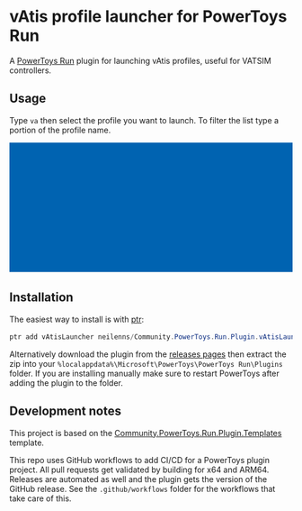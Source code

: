 # vAtis profile launcher for PowerToys Run

A [PowerToys Run](https://learn.microsoft.com/en-us/windows/powertoys/run) plugin for launching vAtis profiles, useful
for VATSIM controllers.

## Usage

Type `va` then select the profile you want to launch. To filter the list type a portion of the profile name.

![Animated GIF showing PowerToys Run launched, with "va" typed in, then a list of installed vAtis profiles showing.](Docs/launcher.gif)

## Installation

The easiest way to install is with [ptr](https://github.com/8LWXpg/ptr):

```powershell
ptr add vAtisLauncher neilenns/Community.PowerToys.Run.Plugin.vAtisLauncher
```

Alternatively download the plugin from the [releases pages](https://github.com/neilenns/Community.PowerToys.Run.Plugin.vAtisLauncher/releases/latest) then extract the zip into your `%localappdata%\Microsoft\PowerToys\PowerToys Run\Plugins` folder. If you are installing manually make sure to restart PowerToys after adding the plugin to the folder.

## Development notes

This project is based on the [Community.PowerToys.Run.Plugin.Templates](https://github.com/hlaueriksson/Community.PowerToys.Run.Plugin.Templates)
template.

This repo uses GitHub workflows to add CI/CD for a PowerToys plugin project. All pull requests get validated
by building for x64 and ARM64. Releases are automated as well and the plugin gets the version of the GitHub
release. See the `.github/workflows` folder for the workflows that take care of this.
